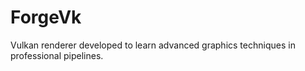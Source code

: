 # ForgeVk
Vulkan renderer developed to learn advanced graphics techniques in professional pipelines.
